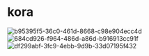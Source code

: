 # kora
![b95395f5-36c0-461d-8668-c98e904ecc4d](https://github.com/MazenFathyZain/al_mal3ab/assets/116312190/57f95680-7131-4081-a02e-1aa5c651626c)
![684cd926-f964-486d-a86d-b916913cc91f](https://github.com/MazenFathyZain/al_mal3ab/assets/116312190/a5f72d14-fe7a-43fa-9518-dc8960bb53f0)
![df299abf-3fc9-4ebb-9d9b-33d07195f432](https://github.com/MazenFathyZain/al_mal3ab/assets/116312190/b1a06a8b-a170-4101-b711-b359c58caed9)


